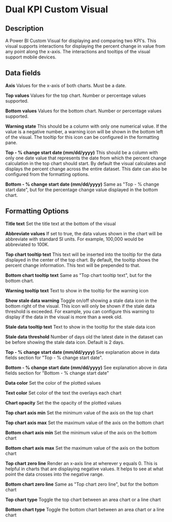 # Dual KPI Custom Visual

## Description
A Power BI Custom Visual for displaying and comparing two KPI's. This visual supports interactions for displaying the percent change in value from any point along the x-axis. The interactions and tooltips of the visual support mobile devices.

## Data fields
**Axis**
Values for the x-axis of both charts. Must be a date.

**Top values**
Values for the top chart. Number or percentage values supported.

**Bottom values**
Values for the bottom chart. Number or percentage values supported.

**Warning state**
This should be a column with only one numerical value. If the value is a negative number, a warning icon will be shown in the bottom left of the visual. The tooltip for this icon can be configured in the formatting pane.

**Top - % change start date (mm/dd/yyyy)**
This should be a column with only one date value that represents the date from which the percent change calculation in the top chart should start. By default the visual calculates and displays the percent change across the entire dataset. This date can also be configured from the formatting options.

**Bottom - % change start date (mm/dd/yyyy)**
Same as "Top - % change start date", but for the percentage change value displayed in the bottom chart.

## Formatting Options
**Title text**
Set the title text at the bottom of the visual

**Abbreviate values**
If set to true, the data values shown in the chart will be abbreviate with standard SI units. For example, 100,000 would be abbreviated to 100K.

**Top chart tooltip text**
This text will be inserted into the tooltip for the data displayed in the center of the top chart. By default, the tooltip shows the percent change information. This text will be prepended to that.

**Bottom chart tooltip text**
Same as "Top chart tooltip text", but for the bottom chart.

**Warning tooltip text**
Text to show in the tooltip for the warning icon

**Show stale data warning**
Toggle on/off showing a stale data icon in the bottom right of the visual. This icon will only be shown if the stale data threshold is exceeded. For example, you can configure this warning to display if the data in the visual is more than a week old.

**Stale data tooltip text**
Text to show in the tooltip for the stale data icon

**Stale data threshold**
Number of days old the latest date in the dataset can be before showing the stale data icon. Default is 2 days.

**Top - % change start date (mm/dd/yyyy)**
See explanation above in data fields section for "Top - % change start date".

**Bottom - % change start date (mm/dd/yyyy)**
See explanation above in data fields section for "Bottom - % change start date"

**Data color**
Set the color of the plotted values

**Text color**
Set color of the text the overlays each chart

**Chart opacity**
Set the the opacity of the plotted values

**Top chart axis min**
Set the minimum value of the axis on the top chart

**Top chart axis max**
Set the maximum value of the axis on the bottom chart

**Bottom chart axis min**
Set the minimum value of the axis on the bottom chart

**Bottom chart axis max**
Set the maximum value of the axis on the bottom chart

**Top chart zero line**
Render an x-axis line at wherever y equals 0. This is helpful in charts that are displaying negative values. It helps to see at what point the data crosses into the negative range.

**Bottom chart zero line**
Same as "Top chart zero line", but for the bottom chart

**Top chart type**
Toggle the top chart between an area chart or a line chart

**Bottom chart type**
Toggle the bottom chart between an area chart or a line chart

